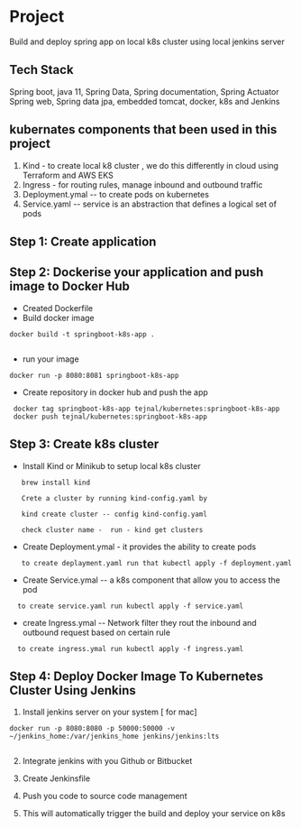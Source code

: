 # Project 
 Build and deploy spring app on local k8s cluster using local jenkins server 

## Tech Stack
Spring boot, java 11, Spring Data, Spring documentation, Spring Actuator
Spring web, Spring data jpa, embedded tomcat, docker, k8s and Jenkins 

## kubernates components that been used in this project 
 1. Kind - to create local k8 cluster , we do this differently in cloud using Terraform and AWS EKS  
 2. Ingress - for routing rules, manage inbound and outbound traffic 
 3. Deployment.ymal -- to create pods on kubernetes 
 4. Service.yaml -- service is an abstraction that defines a logical set of pods
 

## Step 1: Create application 

## Step 2: Dockerise your application and push image to Docker Hub
 * Created Dockerfile 
 * Build docker image 
 
  ```
docker build -t springboot-k8s-app .
     
  ```
 * run your image 
 
  ```
docker run -p 8080:8081 springboot-k8s-app

  ```
 * Create repository in docker hub and push the app
 
  ```
   docker tag springboot-k8s-app tejnal/kubernetes:springboot-k8s-app
   docker push tejnal/kubernetes:springboot-k8s-app
  ```
 
 ## Step 3: Create k8s cluster 
 
 * Install Kind or Minikub to setup local k8s cluster 
  ```
     brew install kind 
   
     Crete a cluster by running kind-config.yaml by
   
     kind create cluster -- config kind-config.yaml 
   
     check cluster name -  run - kind get clusters

   ```

 * Create Deployment.ymal - it provides the ability to create pods 
  ```
     to create deplayment.yaml run that kubectl apply -f deployment.yaml
  ```
 * Create Service.ymal -- a k8s component that allow you to access the pod 
  ```
    to create service.yaml run kubectl apply -f service.yaml

  ```
 * create Ingress.ymal -- Network filter they rout the inbound and outbound request based on certain rule 
  ```
    to create ingress.ymal run kubectl apply -f ingress.yaml 
  ```
 
 
 ## Step 4: Deploy Docker Image To Kubernetes Cluster Using Jenkins

 1. Install jenkins server on your system [ for mac]  
  ```
  docker run -p 8080:8080 -p 50000:50000 -v ~/jenkins_home:/var/jenkins_home jenkins/jenkins:lts
       
  ```
 2. Integrate jenkins with you Github or Bitbucket 

 3. Create Jenkinsfile 

 4. Push you code to source code management 

 5. This will automatically trigger the build and deploy  your service on k8s 



 
 











